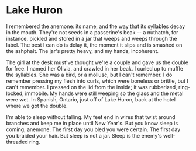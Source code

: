 # Lake Huron

I remembered the anemone: its name, and the way that its syllables decay in the
mouth. They're not seeds in a passerine's beak -- a nuthatch, for instance,
pickled and stored in a jar that weeps and weeps through the label. The best I
can do is delay it, the moment it slips and is smashed on the ashphalt.  The
jar's pretty heavy, and my hands, incoherent.

The girl at the desk must've thought we're a couple and gave us the double for
free. I named her Olivia, and crawled in her beak. I curled up to muffle the
syllables. She was a bird, or a mollusc, but I can't remember. I do remember
pressing my flesh into curls, which were boneless or brittle, but I can't
remember. I pressed on the lid from the inside; it was rubberized, ring-locked,
immobile. My hands were still weeping so the glass and the metal were wet. In
Spanish, Ontario, just off of Lake Huron, back at the hotel where we got the
double.

I'm able to sleep without falling. My feet end in wires that twist around
branches and keep me in place until New Year's. But you know sleep is coming,
anemone. The first day you bled you were certain. The first day you braided
your hair. But sleep is not a jar. Sleep is the enemy's well-threaded ring.


